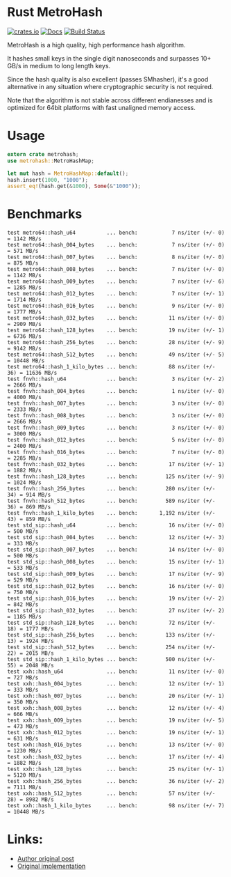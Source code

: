 # Rust MetroHash

[![crates.io](https://img.shields.io/crates/v/metrohash.svg)](https://crates.io/crates/metrohash)
[![Docs](https://docs.rs/metrohash/badge.svg)](https://docs.rs/metrohash)
[![Build Status](https://travis-ci.org/arthurprs/metrohash-rs.svg)](https://travis-ci.org/arthurprs/metrohash-rs)

MetroHash is a high quality, high performance hash algorithm.

It hashes small keys in the single digit nanoseconds and surpasses 10+ GB/s in medium to long length keys.

Since the hash quality is also excellent (passes SMhasher), it's a good alternative in any situation where cryptographic security is not required.

Note that the algorithm is not stable across different endianesses and is optimized for 64bit platforms with fast unaligned memory access.

# Usage

```rust
extern crate metrohash;
use metrohash::MetroHashMap;

let mut hash = MetroHashMap::default();
hash.insert(1000, "1000");
assert_eq!(hash.get(&1000), Some(&"1000"));
```

# Benchmarks

```
test metro64::hash_u64          ... bench:           7 ns/iter (+/- 0) = 1142 MB/s
test metro64::hash_004_bytes    ... bench:           7 ns/iter (+/- 0) = 571 MB/s
test metro64::hash_007_bytes    ... bench:           8 ns/iter (+/- 0) = 875 MB/s
test metro64::hash_008_bytes    ... bench:           7 ns/iter (+/- 0) = 1142 MB/s
test metro64::hash_009_bytes    ... bench:           7 ns/iter (+/- 6) = 1285 MB/s
test metro64::hash_012_bytes    ... bench:           7 ns/iter (+/- 1) = 1714 MB/s
test metro64::hash_016_bytes    ... bench:           9 ns/iter (+/- 0) = 1777 MB/s
test metro64::hash_032_bytes    ... bench:          11 ns/iter (+/- 0) = 2909 MB/s
test metro64::hash_128_bytes    ... bench:          19 ns/iter (+/- 1) = 6736 MB/s
test metro64::hash_256_bytes    ... bench:          28 ns/iter (+/- 9) = 9142 MB/s
test metro64::hash_512_bytes    ... bench:          49 ns/iter (+/- 5) = 10448 MB/s
test metro64::hash_1_kilo_bytes ... bench:          88 ns/iter (+/- 36) = 11636 MB/s
test fnvh::hash_u64             ... bench:           3 ns/iter (+/- 2) = 2666 MB/s
test fnvh::hash_004_bytes       ... bench:           1 ns/iter (+/- 0) = 4000 MB/s
test fnvh::hash_007_bytes       ... bench:           3 ns/iter (+/- 0) = 2333 MB/s
test fnvh::hash_008_bytes       ... bench:           3 ns/iter (+/- 0) = 2666 MB/s
test fnvh::hash_009_bytes       ... bench:           3 ns/iter (+/- 0) = 3000 MB/s
test fnvh::hash_012_bytes       ... bench:           5 ns/iter (+/- 0) = 2400 MB/s
test fnvh::hash_016_bytes       ... bench:           7 ns/iter (+/- 0) = 2285 MB/s
test fnvh::hash_032_bytes       ... bench:          17 ns/iter (+/- 1) = 1882 MB/s
test fnvh::hash_128_bytes       ... bench:         125 ns/iter (+/- 9) = 1024 MB/s
test fnvh::hash_256_bytes       ... bench:         280 ns/iter (+/- 34) = 914 MB/s
test fnvh::hash_512_bytes       ... bench:         589 ns/iter (+/- 36) = 869 MB/s
test fnvh::hash_1_kilo_bytes    ... bench:       1,192 ns/iter (+/- 43) = 859 MB/s
test std_sip::hash_u64          ... bench:          16 ns/iter (+/- 0) = 500 MB/s
test std_sip::hash_004_bytes    ... bench:          12 ns/iter (+/- 3) = 333 MB/s
test std_sip::hash_007_bytes    ... bench:          14 ns/iter (+/- 0) = 500 MB/s
test std_sip::hash_008_bytes    ... bench:          15 ns/iter (+/- 1) = 533 MB/s
test std_sip::hash_009_bytes    ... bench:          17 ns/iter (+/- 9) = 529 MB/s
test std_sip::hash_012_bytes    ... bench:          16 ns/iter (+/- 0) = 750 MB/s
test std_sip::hash_016_bytes    ... bench:          19 ns/iter (+/- 2) = 842 MB/s
test std_sip::hash_032_bytes    ... bench:          27 ns/iter (+/- 2) = 1185 MB/s
test std_sip::hash_128_bytes    ... bench:          72 ns/iter (+/- 18) = 1777 MB/s
test std_sip::hash_256_bytes    ... bench:         133 ns/iter (+/- 13) = 1924 MB/s
test std_sip::hash_512_bytes    ... bench:         254 ns/iter (+/- 22) = 2015 MB/s
test std_sip::hash_1_kilo_bytes ... bench:         500 ns/iter (+/- 55) = 2048 MB/s
test xxh::hash_u64              ... bench:          11 ns/iter (+/- 0) = 727 MB/s
test xxh::hash_004_bytes        ... bench:          12 ns/iter (+/- 1) = 333 MB/s
test xxh::hash_007_bytes        ... bench:          20 ns/iter (+/- 1) = 350 MB/s
test xxh::hash_008_bytes        ... bench:          12 ns/iter (+/- 4) = 666 MB/s
test xxh::hash_009_bytes        ... bench:          19 ns/iter (+/- 5) = 473 MB/s
test xxh::hash_012_bytes        ... bench:          19 ns/iter (+/- 1) = 631 MB/s
test xxh::hash_016_bytes        ... bench:          13 ns/iter (+/- 0) = 1230 MB/s
test xxh::hash_032_bytes        ... bench:          17 ns/iter (+/- 4) = 1882 MB/s
test xxh::hash_128_bytes        ... bench:          25 ns/iter (+/- 1) = 5120 MB/s
test xxh::hash_256_bytes        ... bench:          36 ns/iter (+/- 2) = 7111 MB/s
test xxh::hash_512_bytes        ... bench:          57 ns/iter (+/- 28) = 8982 MB/s
test xxh::hash_1_kilo_bytes     ... bench:          98 ns/iter (+/- 7) = 10448 MB/s
```

# Links:
* [Author original post](http://www.jandrewrogers.com/2015/05/27/metrohash/)
* [Original implementation](https://github.com/jandrewrogers/MetroHash)
